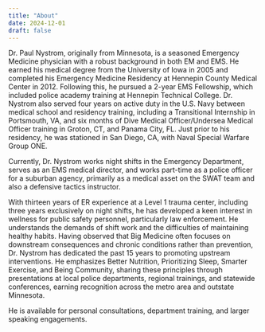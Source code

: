 ```yaml
---
title: "About"
date: 2024-12-01
draft: false
---
```

Dr. Paul Nystrom, originally from Minnesota, is a seasoned Emergency Medicine physician with a robust background in both EM and EMS. He earned his medical degree from the University of Iowa in 2005 and completed his Emergency Medicine Residency at Hennepin County Medical Center in 2012. Following this, he pursued a 2-year EMS Fellowship, which included police academy training at Hennepin Technical College. Dr. Nystrom also served four years on active duty in the U.S. Navy between medical school and residency training, including a Transitional Internship in Portsmouth, VA, and six months of Dive Medical Officer/Undersea Medical Officer training in Groton, CT, and Panama City, FL. Just prior to his residency, he was stationed in San Diego, CA, with Naval Special Warfare Group ONE.

Currently, Dr. Nystrom works night shifts in the Emergency Department, serves as an EMS medical director, and works part-time as a police officer for a suburban agency, primarily as a medical asset on the SWAT team and also a defensive tactics instructor. 

With thirteen years of ER experience at a Level 1 trauma center, including three years exclusively on night shifts, he has developed a keen interest in wellness for public safety personnel, particularly law enforcement. He understands the demands of shift work and the difficulties of maintaining healthy habits. Having observed that Big Medicine often focuses on downstream consequences and chronic conditions rather than prevention, Dr. Nystrom has dedicated the past 15 years to promoting upstream interventions. He emphasizes Better Nutrition, Prioritizing Sleep, Smarter Exercise, and Being Community, sharing these principles through presentations at local police departments, regional trainings, and statewide conferences, earning recognition across the metro area and outstate Minnesota.

He is available for personal consultations, department training, and larger speaking engagements. 

